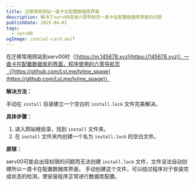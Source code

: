 ```yaml
---
title: 迁移常用网站一直卡在配置数据库界面
description: 解决了serv00安装六零导航页一直卡在配置数据库界面的问题
publishDate: 2025-04-01
tags:
  - serv00
ogImage: /social-card.avif
---
```

在迁移常用网站到serv00时（[https://m.145678.xyz](https://145678.xyz)）一直卡在配置数据库的界面，程序使用的六零导航页（[https://github.com/LyLme/lylme_spage](https://github.com/LyLme/lylme_spage)）

**解决方法：**

手动在 `install` 目录建立一个空白的 `install.lock` 文件完美解决。

**具体步骤：**

1.  进入网站根目录，找到 `install` 文件夹。
2.  在 `install` 文件夹内创建一个名为 `install.lock` 的空白文件。

**原理：**

serv00可能会出现权限的问题而无法创建 `install.lock` 文件，文件没法自动创建所以一直卡在配置数据库界面， 手动创建这个文件，可以绕过程序对于安装完成状态的检测，使安装程序正常进行数据库配置。
